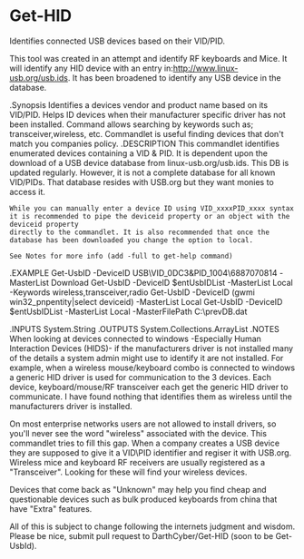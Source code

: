 # Get-HID
Identifies connected USB devices based on their VID/PID.

This tool was created in an attempt and identify RF keyboards and Mice. It will identify any HID device with an entry in:http://www.linux-usb.org/usb.ids. It has been broadened to identify any USB device in the database.

.Synopsis
   Identifies a devices vendor and product name based on its VID/PID. Helps ID devices when their manufacturer specific driver has not been installed. Command allows searching by keywords such as; transceiver,wireless, etc. Commandlet is useful finding devices that don't match you companies policy.
.DESCRIPTION
   This commandlet identifies enumerated devices containing a VID & PID. It is dependent upon the download of a USB device database from linux-usb.org/usb.ids.
    This DB is updated regularly. However, it is not a complete database for all known VID/PIDs. That database resides with USB.org but they want monies to access it.
    
    While you can manually enter a device ID using VID_xxxxPID_xxxx syntax it is recommended to pipe the deviceid property or an object with the deviceid property
    directly to the commandlet. It is also recommended that once the database has been downloaded you change the option to local.

    See Notes for more info (add -full to get-help command)

.EXAMPLE
   Get-UsbID -DeviceID USB\VID_0DC3&PID_1004\6887070814 -MasterList Download
   Get-UsbID -DeviceID $entUsbIDList -MasterList Local -Keywords wireless,transceiver,radio
   Get-UsbID -DeviceID (gwmi win32_pnpentity|select deviceid) -MasterList Local
   Get-UsbID -DeviceID $entUsbIDList -MasterList Local -MasterFilePath C:\prevDB.dat
   
.INPUTS
   System.String
.OUTPUTS
   System.Collections.ArrayList
.NOTES
   When looking at devices connected to windows -Especially Human Interaction Devices (HIDS)- if the manufacturers driver is not installed many of the details a system admin
   might use to identify it are not installed. For example, when a wireless mouse/keyboard combo is connected to windows a generic HID driver is used for communication to the 3 devices.
   Each device, keyboard/mouse/RF transceiver each get the generic HID driver to communicate. I have found nothing that identifies them as wireless until the manufacturers driver
    is installed. 
    
   On most enterprise networks users are not allowed to install drivers, so you'll never see the word "wireless" associated with the device. This commandlet tries to fill
   this gap. When a company creates a USB device they are supposed to give it a VID\PID identifier and regiser it with USB.org. Wireless mice and keyboard RF receivers are 
   usually registered as a "Transceiver". Looking for these will find your wireless devices.

   Devices that come back as "Unknown" may help you find cheap and questionable devices such as bulk produced keyboards from china that have "Extra" features.

   All of this is subject to change following the internets judgment and wisdom. Please be nice, submit pull request to DarthCyber/Get-HID (soon to be Get-UsbId).
